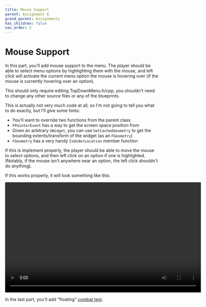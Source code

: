 ```yaml
---
title: Mouse Support
parent: Assignment 6
grand_parent: Assignments
has_children: false
nav_order: 2
---
```


# Mouse Support

In this part, you'll add mouse support to the menu. The player should be able to select menu options by highlighting them with the mouse, and left click will activate the current menu option the mouse is hovering over (if the mouse is currently hovering over an option).

This should only require editing TopDownMenu.h/cpp, you shouldn't need to change any other source files or any of the blueprints.

This is actually not very much code at all, so I'm not going to tell you what to do exactly, but I'll give some hints:

- You'll want to override two functions from the parent class
- `FPointerEvent` has a way to get the screen space position from
- Given an arbitrary `UWidget`, you can use `GetCachedGeometry` to get the bounding extents/transform of the widget (as an `FGeometry`)
- `FGeometry` has a very handy `IsUnderLocation` member function

If this is implement properly, the player should be able to move the mouse to select options, and then left click on an option if one is highlighted. (Notably, if the mouse isn't anywhere near an option, the left click shouldn't do anything).

If this works properly, it will look something like this:

<video style="display:block; margin: 0 auto;" width="640" height="360" controls>
  <source src="assets/MouseControl.mp4" type="video/mp4">
</video>

In the last part, you'll add "floating" [combat text](06-03.html).

